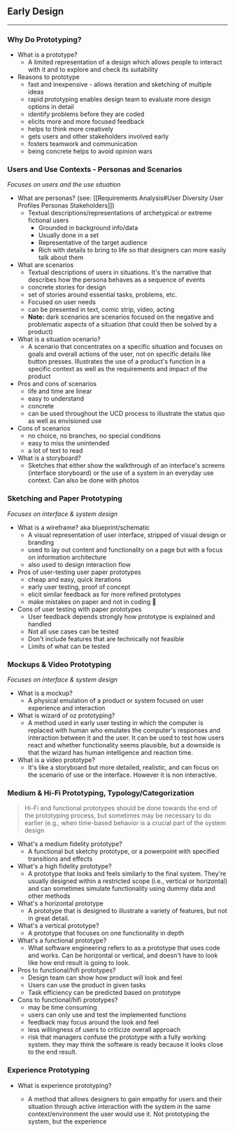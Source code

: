 ## Early Design
___
### Why Do Prototyping?
- What is a prototype?
	- A limited representation of a design which allows people to interact with it and to explore and check its suitability
- Reasons to prototype
    - fast and inexpensive - allows iteration and sketching of multiple ideas
    - rapid prototyping enables design team to evaluate more design options in detail
    - identify problems before they are coded
    - elicits more and more focused feedback
    - helps to think more creatively
    - gets users and other stakeholders involved early
    - fosters teamwork and communication
    - being concrete helps to avoid opinion wars

### Users and Use Contexts - Personas and Scenarios
*Focuses on users and the use situation*
- What are personas? (see: [[Requirements Analysis#User Diversity User Profiles Personas Stakeholders]])
	- Textual descriptions/representations of archetypical or extreme fictional users
		- Grounded in background info/data
		- Usually done in a set
		- Representative of the target audience
		- Rich with details to bring to life so that designers can more easily talk about them
- What are scenarios
	- Textual descriptions of users in situations. It's the narrative that describes how the persona behaves as a sequence of events
	- concrete stories for design
	- set of stories around essential tasks, problems, etc.
	- Focused on user needs
	- can be presented in text, comic strip, video, acting
	- **Note:** dark scenarios are scenarios focused on the negative and problematic aspects of a situation (that could then be solved by a product)
- What is a situation scenario?
     - A scenario that concentrates on a specific situation and focuses on goals and overall actions of the user, not on specific details like button presses. Illustrates the use of a product's function in a specific context as well as the requirements and impact of the product
- Pros and cons of scenarios
    - life and time are linear
    - easy to understand
    - concrete
    - can be used throughout the UCD process to illustrate the status quo as well as envisioned use
- Cons of scenarios
    - no choice, no branches, no special conditions
    - easy to miss the unintended
    - a lot of text to read
- What is a storyboard?
    - Sketches that either show the walkthrough of an interface's screens (interface storyboard) or the use of a system in an everyday use context. Can also be done with photos

### Sketching and Paper Prototyping
*Focuses on interface & system design*
- What is a wireframe? aka blueprint/schematic
    - A visual representation of user interface, stripped of visual design or branding
    - used to lay out content and functionality on a page but with a focus on information architecture
    - also used to design interaction flow
- Pros of user-testing user paper prototypes
    - cheap and easy, quick iterations
    - early user testing, proof of concept
    - elicit similar feedback as for more refined prototypes
    - make mistakes on paper and not in coding 🙂
- Cons of user testing with paper prototypes
    - User feedback depends strongly how prototype is explained and handled
    - Not all use cases can be tested
    - Don't include features that are technically not feasible
    - Limits of what can be tested

### Mockups & Video Prototyping
*Focuses on interface & system design*
- What is a mockup?
    - A physical emulation of a product or system focused on user experience and interaction
- What is wizard of oz prototyping?
    - A method used in early user testing in which the computer is replaced with human who emulates the computer's responses and interaction between it and the user. It can be used to test how users react and whether functionality seems plausible, but a downside is that the wizard has human intelligence and reaction time.
- What is a video prototype?
    - It's like a storyboard but more detailed, realistic, and can focus on the scenario of use or the interface. However it is non interactive.

### Medium & Hi-Fi Prototyping, Typology/Categorization
> Hi-Fi and functional prototypes should be done towards the end of the prototyping process, but sometimes may be necessary to do earlier (e.g., when time-based behavior is a crucial part of the system design
- What's a medium fidelity prototype?
    - A functional but sketchy  prototype, or a powerpoint with specified transitions and effects
- What's a high fidelity prototype?
    - A prototype that looks and feels similarly to the final system. They're usually designed within a restricted scope (i.e., vertical or horizontal) and can sometimes simulate functionality using dummy data and other methods
- What's a horizontal prototype
    - A prototype that is designed to illustrate a variety of features, but not in great detail.
- What's a vertical prototype?
    - A prototype that focuses on one functionality in depth
- What's a functional prototype?
    - What software engineering refers to as a prototype that uses code and works. Can be horizontal or vertical, and doesn't have to look like how end result is going to look.
- Pros to functional/hifi prototypes?
    - Design team can show how product will look and feel
    - Users can use the product in given tasks
    - Task efficiency can be predicted based on prototype
- Cons to functional/hifi prototypes?
    - may be time consuming
    - users can only use and test the implemented functions
    - feedback may focus around the look and feel
    - less willingness of users to criticize overall approach
    - risk that managers confuse the prototype with a fully working system. they may think the software is ready because it looks close to the end result.

### Experience Prototyping
- What is experience prototyping?

    - A method that allows designers to gain empathy for users and their situation through active interaction with the system in the same context/environment the user would use it. Not prototyping the system, but the experience

